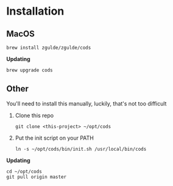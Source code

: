 # Installation

## MacOS

```
brew install zgulde/zgulde/cods
```

**Updating**

```
brew upgrade cods
```

## Other

You'll need to install this manually, luckily, that's not too difficult

1. Clone this repo

    ```
    git clone <this-project> ~/opt/cods
    ```

1. Put the init script on your PATH

    ```
    ln -s ~/opt/cods/bin/init.sh /usr/local/bin/cods
    ```

**Updating**

```
cd ~/opt/cods
git pull origin master
```
